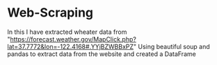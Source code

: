 # Web-Scraping
In this I have extracted wheater data from "https://forecast.weather.gov/MapClick.php?lat=37.7772&lon=-122.4168#.YYjBZWBBxPZ"
Using beautiful soup and pandas to extract data from the website and created a DataFrame
